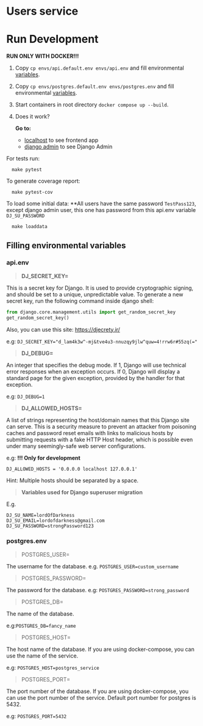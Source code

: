 # Users service


# Run Development

**RUN ONLY WITH DOCKER!!!**


1. Copy `cp envs/api.default.env envs/api.env` and fill environmental [variables](#apienv).
2. Copy `cp envs/postgres.default.env envs/postgres.env` and fill environmental [variables](#postgresenv).
3. Start containers in root directory `docker compose up --build`.
4. Does it work?
   
    **Go to:**
   - [localhost](http://localhost) to see frontend app
   - [django admin](http://localhost/admin/) to see Django Admin

For tests run:

```shell
  make pytest
```

To generate coverage report:
```shell
  make pytest-cov
```

To load some initial data:
**All users have the same password `TestPass123`, except django admin user, this one has password from this api.env variable `DJ_SU_PASSWORD`
```shell
  make loaddata
```

## Filling environmental variables

### api.env

> **DJ_SECRET_KEY=**

This is a secret key for Django. It is used to provide cryptographic signing, and should be set to a unique,
unpredictable value.
To generate a new secret key, run the following command inside django shell:

```python
from django.core.management.utils import get_random_secret_key
get_random_secret_key()
```

Also, you can use this site: https://djecrety.ir/

e.g:
`DJ_SECRET_KEY="d_lam4k3w^-mj&tve4u3-nnuzqy9jlw^quw=4!rrw6r#55zq(="`

> **DJ_DEBUG=**

An integer that specifies the debug mode.
If 1, Django will use technical error responses when an exception occurs.
If 0, Django will display a standard page for the given exception, provided by the handler for that exception.

e.g:
`DJ_DEBUG=1`

> **DJ_ALLOWED_HOSTS=**

A list of strings representing the host/domain names that this Django site can serve.
This is a security measure to prevent an attacker from poisoning caches and password reset emails with links to
malicious hosts by submitting requests with a fake HTTP Host header, which is possible even under many seemingly-safe
web server configurations.

e.g:
**!!! Only for development**

`DJ_ALLOWED_HOSTS = '0.0.0.0 localhost 127.0.0.1'`

Hint: Multiple hosts should be separated by a space.

> **Variables used for Django superuser migration**

E.g.
```dotenv
DJ_SU_NAME=lordOfDarkness
DJ_SU_EMAIL=lordofdarkness@gmail.com
DJ_SU_PASSWORD=strongPassword123
```

### postgres.env

> POSTGRES_USER=

The username for the database.
e.g.
`POSTGRES_USER=custom_username`

> POSTGRES_PASSWORD=

The password for the database.
e.g:
`POSTGRES_PASSWORD=strong_password`

> POSTGRES_DB=

The name of the database.

e.g:`POSTGRES_DB=fancy_name`

> POSTGRES_HOST=

The host name of the database.
If you are using docker-compose, you can use the name of the service.

e.g:
`POSTGRES_HOST=postgres_service`

> POSTGRES_PORT=
>
The port number of the database.
If you are using docker-compose, you can use the port number of the service.
Default port number for postgres is 5432.

e.g: `POSTGRES_PORT=5432`


